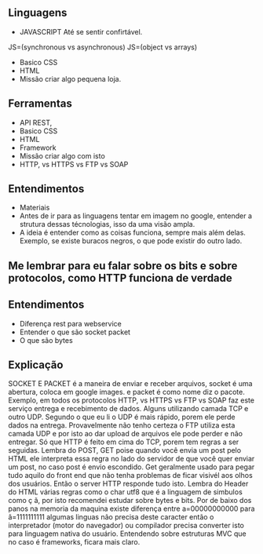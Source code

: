 
## Linguagens
- JAVASCRIPT Até se sentir confirtável.

JS=(synchronous vs asynchronous)
JS=(object vs arrays)

- Basico CSS
- HTML
- Missão criar algo pequena loja.

## Ferramentas
- API REST,
- Basico CSS
- HTML
- Framework
- Missão criar algo com isto
- HTTP, vs HTTPS vs FTP vs SOAP

## Entendimentos
-  Materiais
-  Antes de ir para as linguagens tentar em imagem no google, entender a strutura dessas técnologias, isso da uma visão ampla.
-  A ideia é entender como as coisas funciona, sempre mais além delas. Exemplo, se existe buracos negros, o que pode existir do outro lado. 

## Me lembrar para eu falar sobre os bits e sobre protocolos, como HTTP funciona de verdade 

## Entendimentos
- Diferença rest para webservice
- Entender o que são socket packet 
- O que são bytes


## Explicação
SOCKET E PACKET é a maneira de enviar e receber arquivos, socket é uma abertura, coloca em google images. 
e packet é como nome diz o pacote. Exemplo, em todos os protocolos  HTTP, vs HTTPS vs FTP vs SOAP faz este serviço entrega e recebimento de dados. Alguns utilizando camada TCP e outro UDP. Segundo o que eu li o UDP é mais rápido, porem ele perde dados na entrega.
Provavelmente não tenho certeza o FTP utiliza esta camada UDP e por isto ao dar upload de arquivos ele pode perder e não entregar.
Só que HTTP é feito em cima do TCP, porem tem regras a ser seguidas. 
Lembra do POST, GET poise quando você envia um post pelo HTML ele interpreta essa regra no lado do servidor de que você quer enviar um post, no caso post é envio escondido. Get geralmente usado para pegar tudo aquilo do front end que não tenha problemas de ficar visivél aos olhos dos usuários. Então o server HTTP responde tudo isto. Lembra do Header do HTML várias regras como o char utf8 que é a linguagem de simbulos como ç ã, por isto recomendei estudar sobre bytes e bits.
Por de baixo dos panos na memoria da maquina existe diferença entre a=00000000000 para ã=1111111111 algumas linguas não precisa deste caracter então o interpretador (motor do navegador) ou compilador precisa converter isto para linguagem nativa do usuário. Entendendo sobre estruturas MVC que no caso é frameworks, ficara mais claro.
 